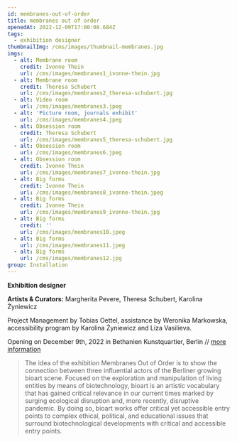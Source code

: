 ```yaml
---
id: membranes-out-of-order
title: membranes out of order
openedAt: 2022-12-09T17:00:08.684Z
tags:
  - exhibition designer
thumbnailImg: /cms/images/thumbnail-membranes.jpg
imgs:
  - alt: Membrane room
    credit: Ivonne Thein
    url: /cms/images/membranes1_ivonne-thein.jpg
  - alt: Membrane room
    credit: Theresa Schubert
    url: /cms/images/membranes2_theresa-schubert.jpg
  - alt: Video room
    url: /cms/images/membranes3.jpeg
  - alt: 'Picture room, journals exhibit'
    url: /cms/images/membranes4.jpeg
  - alt: Obsession room
    credit: Theresa Schubert
    url: /cms/images/membranes5_theresa-schubert.jpg
  - alt: Obsession room
    url: /cms/images/membranes6.jpeg
  - alt: Obsession room
    credit: Ivonne Thein
    url: /cms/images/membranes7_ivonne-thein.jpg
  - alt: Big forms
    credit: Ivonne Thein
    url: /cms/images/membranes8_ivonne-thein.jpeg
  - alt: Big forms
    credit: Ivonne Thein
    url: /cms/images/membranes9_ivonne-thein.jpg
  - alt: Big forms
    credit: ''
    url: /cms/images/membranes10.jpeg
  - alt: Big forms
    url: /cms/images/membranes11.jpeg
  - alt: Big forms
    url: /cms/images/membranes12.jpg
group: Installation
---
```

**Exhibition designer**

**Artists & Curators:** Margherita Pevere, Theresa Schubert, Karolina Żyniewicz

Project Management by Tobias Oettel, assistance by Weronika Markowska, accessibility program by Karolina Żyniewicz and Liza Vasilieva.

Opening on December 9th, 2022 in Bethanien Kunstquartier, Berlin // [more information](https://membranesoutoforder.de/)

> The idea of the exhibition Membranes Out of Order is to show the connection between three influential actors of the Berliner growing bioart scene.
Focused on the exploration and manipulation of living entities by means of biotechnology, bioart is an artistic vocabulary that has gained critical relevance in our current times marked by surging ecological disruption and, more recently, disruptive pandemic. By doing so, bioart works offer critical yet accessible entry points to complex ethical, political, and educational issues that surround biotechnological developments with critical and accessible entry points.
